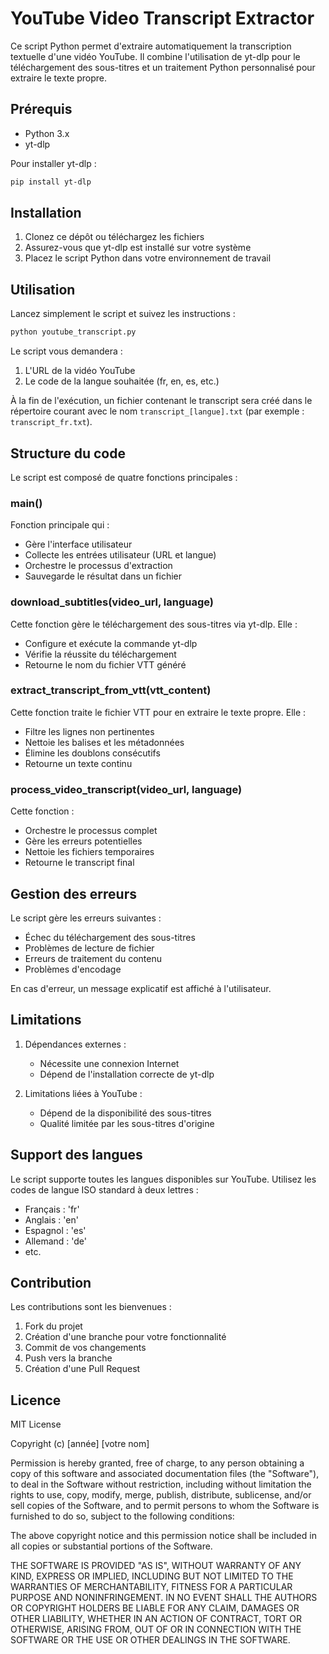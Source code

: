 # YouTube Video Transcript Extractor

Ce script Python permet d'extraire automatiquement la transcription textuelle d'une vidéo YouTube. Il combine l'utilisation de yt-dlp pour le téléchargement des sous-titres et un traitement Python personnalisé pour extraire le texte propre.

## Prérequis

- Python 3.x
- yt-dlp

Pour installer yt-dlp :

```bash
pip install yt-dlp
```

## Installation

1. Clonez ce dépôt ou téléchargez les fichiers
2. Assurez-vous que yt-dlp est installé sur votre système
3. Placez le script Python dans votre environnement de travail

## Utilisation

Lancez simplement le script et suivez les instructions :

```bash
python youtube_transcript.py
```

Le script vous demandera :

1. L'URL de la vidéo YouTube
2. Le code de la langue souhaitée (fr, en, es, etc.)

À la fin de l'exécution, un fichier contenant le transcript sera créé dans le répertoire courant avec le nom `transcript_[langue].txt` (par exemple : `transcript_fr.txt`).

## Structure du code

Le script est composé de quatre fonctions principales :

### main()

Fonction principale qui :

- Gère l'interface utilisateur
- Collecte les entrées utilisateur (URL et langue)
- Orchestre le processus d'extraction
- Sauvegarde le résultat dans un fichier

### download_subtitles(video_url, language)

Cette fonction gère le téléchargement des sous-titres via yt-dlp. Elle :

- Configure et exécute la commande yt-dlp
- Vérifie la réussite du téléchargement
- Retourne le nom du fichier VTT généré

### extract_transcript_from_vtt(vtt_content)

Cette fonction traite le fichier VTT pour en extraire le texte propre. Elle :

- Filtre les lignes non pertinentes
- Nettoie les balises et les métadonnées
- Élimine les doublons consécutifs
- Retourne un texte continu

### process_video_transcript(video_url, language)

Cette fonction :

- Orchestre le processus complet
- Gère les erreurs potentielles
- Nettoie les fichiers temporaires
- Retourne le transcript final

## Gestion des erreurs

Le script gère les erreurs suivantes :

- Échec du téléchargement des sous-titres
- Problèmes de lecture de fichier
- Erreurs de traitement du contenu
- Problèmes d'encodage

En cas d'erreur, un message explicatif est affiché à l'utilisateur.

## Limitations

1. Dépendances externes :

   - Nécessite une connexion Internet
   - Dépend de l'installation correcte de yt-dlp

2. Limitations liées à YouTube :
   - Dépend de la disponibilité des sous-titres
   - Qualité limitée par les sous-titres d'origine

## Support des langues

Le script supporte toutes les langues disponibles sur YouTube. Utilisez les codes de langue ISO standard à deux lettres :

- Français : 'fr'
- Anglais : 'en'
- Espagnol : 'es'
- Allemand : 'de'
- etc.

## Contribution

Les contributions sont les bienvenues :

1. Fork du projet
2. Création d'une branche pour votre fonctionnalité
3. Commit de vos changements
4. Push vers la branche
5. Création d'une Pull Request

## Licence

MIT License

Copyright (c) [année] [votre nom]

Permission is hereby granted, free of charge, to any person obtaining a copy
of this software and associated documentation files (the "Software"), to deal
in the Software without restriction, including without limitation the rights
to use, copy, modify, merge, publish, distribute, sublicense, and/or sell
copies of the Software, and to permit persons to whom the Software is
furnished to do so, subject to the following conditions:

The above copyright notice and this permission notice shall be included in all
copies or substantial portions of the Software.

THE SOFTWARE IS PROVIDED "AS IS", WITHOUT WARRANTY OF ANY KIND, EXPRESS OR
IMPLIED, INCLUDING BUT NOT LIMITED TO THE WARRANTIES OF MERCHANTABILITY,
FITNESS FOR A PARTICULAR PURPOSE AND NONINFRINGEMENT. IN NO EVENT SHALL THE
AUTHORS OR COPYRIGHT HOLDERS BE LIABLE FOR ANY CLAIM, DAMAGES OR OTHER
LIABILITY, WHETHER IN AN ACTION OF CONTRACT, TORT OR OTHERWISE, ARISING FROM,
OUT OF OR IN CONNECTION WITH THE SOFTWARE OR THE USE OR OTHER DEALINGS IN THE
SOFTWARE.
